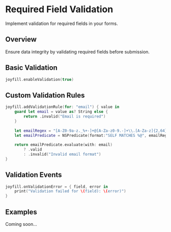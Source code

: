 # Required Field Validation

Implement validation for required fields in your forms.

## Overview

Ensure data integrity by validating required fields before submission.

## Basic Validation

```swift
joyfill.enableValidation(true)
```

## Custom Validation Rules

```swift
joyfill.addValidationRule(for: "email") { value in
    guard let email = value as? String else {
        return .invalid("Email is required")
    }
    
    let emailRegex = "[A-Z0-9a-z._%+-]+@[A-Za-z0-9.-]+\\.[A-Za-z]{2,64}"
    let emailPredicate = NSPredicate(format:"SELF MATCHES %@", emailRegex)
    
    return emailPredicate.evaluate(with: email) 
        ? .valid 
        : .invalid("Invalid email format")
}
```

## Validation Events

```swift
joyfill.onValidationError = { field, error in
    print("Validation failed for \(field): \(error)")
}
```

## Examples

Coming soon...

